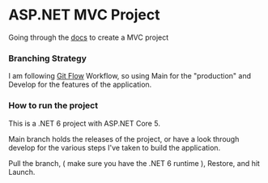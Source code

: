 # ASP.NET MVC Project

Going through the [docs](https://docs.microsoft.com/en-gb/aspnet/core/tutorials/first-mvc-app/start-mvc?view=aspnetcore-5.0&tabs=visual-studio) to create a MVC project

### Branching Strategy
I am following [Git Flow](https://www.atlassian.com/git/tutorials/comparing-workflows/gitflow-workflow) Workflow, so using Main for the "production" and Develop for the features of the application.

### How to run the project
This is a .NET 6 project with ASP.NET Core 5.

Main branch holds the releases of the project, or have a look through develop for the various steps I've taken to build the application.

Pull the branch, ( make sure you have the .NET 6 runtime ), Restore, and hit Launch.
